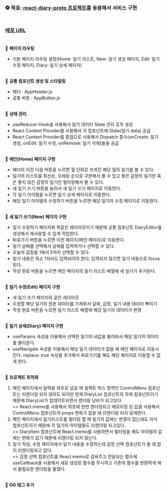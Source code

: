 ### ⚽ 목표: [react-diary-proto 프로젝트](https://github.com/DINGUNOTE/react-diary-proto)를 응용해서 서비스 구현<br><br>

### [배포 URL](https://web-ljg-emotion-diary.web.app/)<br><br>

📌 <b>페이지 라우팅</b>
- 기본 페이지 라우팅 설정(Home: 일기 리스트, New: 일기 생성 페이지, Edit: 일기 수정 페이지, Diary: 일기 상세 페이지)<br><br>

📌 <b>공통 컴포넌트 생성 및 스타일링</b>
- 헤더 : AppHeader.js
- 공통 버튼 : AppButton.js<br><br>

📌 <b>상태 관리</b>
- useReducer Hook을 사용해서 일기 데이터 State 관리 로직 생성
- React Context Provider를 사용해서 각 컴포넌트에 State(일기 data) 공급
- React Context Provider를 중첩으로 사용해서 Dispatch 함수(onCreate: 일기 생성, onEdit: 일기 수정, onRemove: 일기 삭제)들을 공급<br><br>

📌 <b>메인(Home) 페이지 구현</b>
- 헤더의 이전 다음 버튼을 누르면 월 단위로 쓰여진 해당 월의 일기를 볼 수 있다.
- 일기의 리스트를 최신순, 오래된 순으로 구분해서 볼 수 있고 좋은 감정의 일기만 혹은 좋지 않은 감정의 일기만 필터링해서 볼 수 있다.
- 새 일기 쓰기 버튼을 눌러서 새 일기 쓰기 페이지로 이동한다.
- 각 일기 아이템을 누르면 일기 상세 페이지로 이동한다.
- 해당 일기 아이템의 수정하기 버튼을 누르면 해당 일기의 수정 페이지로 이동한다.<br><br>

📌 <b>새 일기 쓰기(New) 페이지 구현</b>
- 일기 수정하기 페이지와 똑같은 레이아웃이기 때문에 공통 컴포넌트 DiaryEditor를 생성해서 재사용할 수 있게 작업한다.
- 뒤로가기 버튼을 누르면 이전 페이지(메인 페이지)로 이동한다.
- 일기 날짜를 선택해서 날짜를 입력하거나 선택할 수 있다.
- 오늘의 감정을 1에서 5까지 선택할 수 있다.
- 일기 내용은 최소 1자라도 입력되어야 한다. 입력되지 않으면 일기 내용으로 focus된다.
- 작성 완료 버튼을 누르면 메인 페이지의 일기 리스트 배열에 새 일기가 추가된다.<br><br>

📌 <b>일기 수정(Edit) 페이지 구현</b>
- 새 일기 쓰기 페이지와 같은 레이아웃
- 수정할 해당 일기의 원본 데이터를 가져와서 날짜, 감정, 일기 내용 데이터 뿌리기
- 작성 완료 버튼을 누르면 일기 리스트 배열에 해당 일기의 데이터가 변경<br><br>

📌 <b>일기 상세(Diary) 페이지 구현</b>
- useParams 속성을 이용해서 선택한 일기의 id값을 불러와서 해당 일기의 데이터를 불러온다.
- useNavigate 속성을 이용해서 해당 일기 데이터가 없을 때 메인 페이지로 이동시킨다. replace: true 속성을 추가해서 뒤로가기를 해도 해당 페이지로 이동할 수 없게 한다.<br><br>

📌 <b>프로젝트 최적화</b>
1. 메인 페이지에서 달력을 좌우로 넘길 때 셀렉트 박스 영역인 ControlMenu 컴포넌트는 리렌더링 되지 않아도 되지만 현재 DiaryList 컴포넌트의 하위 컴포넌트이기 때문에 DiaryList가 업데이트되면서 렌더링 낭비가 되고있다.<br>=> React.memo를 사용해서 최초에 한번 렌더링되고 메모이징 된 값을 사용해서 ControlMenu 컴포넌트의 props 변화가 없을 때 리렌더링 되지 않게한다.
2. 메인 페이지에서 일기리스트를 필터링 할 때 일기의 값에는 변경이 없는데도 자식 컴포넌트이기 때문에 각 일기의 아이템들도 리렌더링 되고있다.<br>=> DiaryItem 컴포넌트에 React.memo를 사용하면서 필터링을 해도 아이템의 값에는 변화가 없기 때문에 리렌더링 되지 않는다.
3. 일기 작성, 수정 페이지에서 일기 내용을 수정하는데 감정 선택 컴포넌트가 쓸 데 없이 리렌더링되고 있다.<br>=> 감정 선택 컴포넌트를 React.memo로 감싸주고 전달되는 함수에 useCallback을 사용해서 새로 생성된 함수를 무시하고 기존의 함수를 반환하게 해서 불필요한 렌더링을 줄였다.<br><br>

📌 <b>OG 태그 추가</b>
